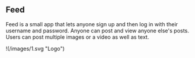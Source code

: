 

## Feed
Feed is a small app that lets anyone sign up and then log in with their username and password. Anyone can post and view anyone else's posts.
Users can post multiple images or a video as well as text.


!(/images/1.svg "Logo")
